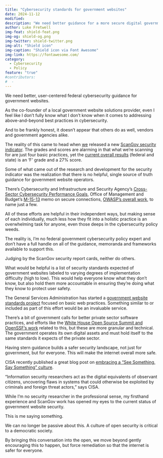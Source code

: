 ```yaml
---
title: "Cybersecurity standards for government websites"
date: 2024-11-12
modified: 
description: "We need better guidance for a more secure digital government experience."
author: Luke Fretwell
img-feat: shield-feat.png
img-og: shield-og.png
img-twitter: shield-twitter.png
img-alt: "Shield icon"
img-caption: "Shield icon via Font Awesome"
img-link: https://fontawesome.com/
category:
  - Cybersecurity
  - Policy
feature: "true"
#contributors:
#  - 
---
```


We need better, user-centered federal cybersecurity guidance for government websites.

As the co-founder of a local government website solutions provider, even I feel like I don’t fully know what I don’t know when it comes to addressing above-and-beyond best practices in cybersecurity.

And to be frankly honest, it doesn’t appear that others do as well, vendors and government agencies alike.

The reality of this came to head when [we](https://civichackingagency.org) released a new [ScanGov security indicator](https://docs.scangov.org/blog/new-gov-website-security-grades-scores). The grades and scores are alarming in that what we’re scanning for are just four basic practices, yet the [current overall results](https://scangov.org/?field=security&level=1) (federal and state) is an ‘F’ grade and a 27% score.

Some of what came out of the research and development for the security indicator was the realization that there is no helpful, single source of truth guidance for government website operators.

There’s Cybersecurity and Infrastructure and Security Agency’s [Cross-Sector Cybersecurity Performance Goals](https://www.cisa.gov/cross-sector-cybersecurity-performance-goals), Office of Management and Budget’s [M-15-13](https://www.whitehouse.gov/wp-content/uploads/legacy_drupal_files/omb/memoranda/2015/m-15-13.pdf) memo on secure connections, [OWASP’s overall work](https://owasp.org), to name just a few.

All of these efforts are helpful in their independent ways, but making sense of each individually, much less how they fit into a holistic practice is an overwhelming task for anyone, even those deeps in the cybersecurity policy weeds.

The reality is, I’m no federal government cybersecurity policy expert and don’t have a full handle on all of the guidance, memoranda and frameworks available to support this.

Judging by the ScanGov security report cards, neither do others.

What would be helpful is a list of security standards expected of government websites labeled to varying degrees of implementation difficulty (high to low). This would help everyone know what they don’t know, but also hold them more accountable in ensuring they’re doing what they know to protect user safety.

The General Services Administration has started a [government website standards project](https://govfresh.com/signal/federal-government-website-standards) focused on basic web practices. Something similar to or included as part of this effort would be an invaluable service.

There’s a bit of government calls for better private sector software practices, and efforts like the [White House Open Source Summit and OpenSSF’s work](https://openssf.org/press-release/2023/09/13/openssf-gathers-us-government-and-industry-leaders-at-secure-open-source-software-summit-2023/) related to this, but these are more granular and technical. The government operates its own digital assets and must hold itself to the same standards it expects of the private sector.

Having stern guidance builds a safer security landscape, not just for government, but for everyone. This will make the internet overall more safe.

CISA recently published a great blog post on [embracing a “See Something, Say Something” culture](https://www.cisa.gov/news-events/news/engaging-security-researchers-embracing-see-something-say-something-culture).

“Information security researchers act as the digital equivalents of observant citizens, uncovering flaws in systems that could otherwise be exploited by criminals and foreign threat actors,” says CISA.

While I’m no security researcher in the professional sense, my firsthand experience and ScanGov work has opened my eyes to the current status of government website security.

This is me saying something.

We can no longer be passive about this. A culture of open security is critical to a democratic society.

By bringing this conversation into the open, we move beyond gently encouraging this to happen, but force remediation so that the internet is safer for everyone.
